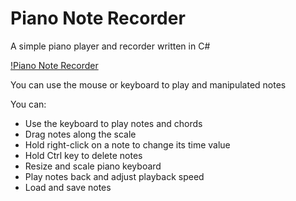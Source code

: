 # Piano Note Recorder

A simple piano player and recorder written in C#

[!Piano Note Recorder](https://i.imgur.com/tiOnYyz.png)

You can use the mouse or keyboard to play and manipulated notes

You can:

- Use the keyboard to play notes and chords
- Drag notes along the scale
- Hold right-click on a note to change its time value
- Hold Ctrl key to delete notes
- Resize and scale piano keyboard
- Play notes back and adjust playback speed
- Load and save notes
